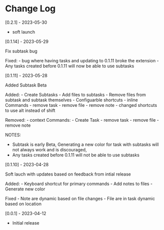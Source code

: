 # Change Log

[0.2.1] - 2023-05-30

- soft launch

[0.1.14] - 2023-05-29

Fix subtask bug

Fixed:
    - bug where having tasks and updating to 0.1.11 broke the extension
    - Any tasks created before 0.1.11 will now be able to use subtasks

[0.1.11] - 2023-05-28

Added Subtask Beta

Added:
    - Create Subtasks
    - Add files to subtasks
    - Remove files from subtask and subtask themselves
    - Configuarble shortcuts 
    - inline Commands
        - remove task
        - remove file
        - remove note
    - changed shortcuts to use alt instead of shift

Removed:
    - context Commands:
        - Create Task
        - remove task
        - remove file
        - remove note


NOTES: 
- Subtask is early Beta, Generating a new color for task with subtasks will not always work and is discouraged, 
- Any tasks created before 0.1.11 will not be able to use subtasks

[0.1.10] - 2023-04-28

Soft lauch with updates based on feedback from intial release

Added:
    - Keyboard shortcut for primary commands
    - Add notes to files
    - Generate new color

Fixed
    - Note are dynamic based on file changes
    - File are in task dynamic based on location


[0.0.1] - 2023-04-12

- Initial release